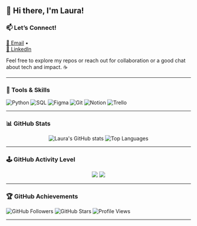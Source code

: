 
## 👋 Hi there, I'm Laura!
<!-- 
🎯 **System Analyst | Data Enthusiast | Creative Technologist**

I'm passionate about building scalable systems and analyzing data to solve real-world problems. With a solid foundation in **system analysis**, **project management**, and **tech education**, I enjoy turning complex needs into clear, actionable solutions that make an impact.

---

### 🧠 What I Do
- 🛠️ **System Design**: BPMN, DFD, Class & Sequence Diagrams  
- 📋 **Project Management**: Agile-Scrum, Gantt & RACI Charts  
- 👩‍🏫 **Teaching & Mentoring**: Database concepts, design thinking  

---

### 🚀 Featured Projects
- **SmartBizz** – Platform for urban economic inclusion  
- **SPARRING App** – Matchmaking AI for collaborative learning  
- **Inventory System** – Role-based access & anomaly detection  

---

### 🌱 Currently Exploring
- ⚛️ React + Tailwind for modern UI/UX  
- 🤖 AI & AR for cultural preservation  
- 📚 Adaptive learning platforms & inclusive technology  

---

### 💡 Fun Fact
I love combining creativity with logic—whether designing **Powerpuff Girls-style illustrations** or structuring **complex system workflows**.

--- -->

### 📫 Let’s Connect!
[📧 Email](mailto:laurafebi02@gmail.com) •  
[💼 LinkedIn](https://www.linkedin.com/in/laurafbind)

Feel free to explore my repos or reach out for collaboration or a good chat about tech and impact. ☕

---

### 🧰 Tools & Skills

![Python](https://img.shields.io/badge/Python-3670A0?style=for-the-badge&logo=python&logoColor=white)
![SQL](https://img.shields.io/badge/SQL-025E8C?style=for-the-badge&logo=postgresql&logoColor=white)
![Figma](https://img.shields.io/badge/Figma-F24E1E?style=for-the-badge&logo=figma&logoColor=white)
![Git](https://img.shields.io/badge/Git-F05032?style=for-the-badge&logo=git&logoColor=white)
![Notion](https://img.shields.io/badge/Notion-000000?style=for-the-badge&logo=notion&logoColor=white)
![Trello](https://img.shields.io/badge/Trello-0052CC?style=for-the-badge&logo=trello&logoColor=white)

---

### 📊 GitHub Stats

<p align="center">
  <img src="https://github-readme-stats.vercel.app/api?username=laurafbind&show_icons=true&theme=radical" alt="Laura's GitHub stats" />
  <img src="https://github-readme-stats.vercel.app/api/top-langs/?username=laurafbind&layout=compact&theme=radical" alt="Top Languages" />
</p>

---

### 🕹️ GitHub Activity Level

<p align="center">
  <img src="https://github-profile-summary-cards.vercel.app/api/cards/profile-details?username=laurafbind&theme=tokyonight" />
  <img src="https://github-readme-streak-stats.herokuapp.com/?user=laurafbind&theme=radical" />
</p>

---

<!-- ### 🧩 Level Up Progress

<p align="center">
  <img src="https://progress-bar.dev/80/?title=System%20Design&width=200&color=ffca28" />
  <img src="https://progress-bar.dev/70/?title=Project%20Management&width=200&color=f57f17" />
  <img src="https://progress-bar.dev/85/?title=Teaching&width=200&color=42a5f5" />
</p>

--- -->

### 🏆 GitHub Achievements

![GitHub Followers](https://img.shields.io/github/followers/laurafbind?label=Followers&style=social)
![GitHub Stars](https://img.shields.io/github/stars/laurafbind?label=Stars&style=social)
![Profile Views](https://komarev.com/ghpvc/?username=laurafbind&color=blueviolet)

---

